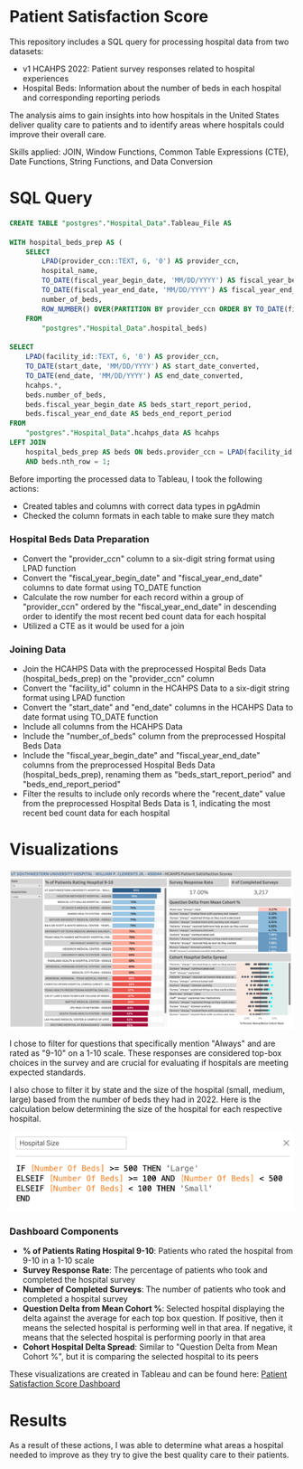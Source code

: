 # Patient Satisfaction Score

This repository includes a SQL query for processing hospital data from two datasets:
- v1 HCAHPS 2022: Patient survey responses related to hospital experiences
- Hospital Beds: Information about the number of beds in each hospital and corresponding reporting periods

The analysis aims to gain insights into how hospitals in the United States deliver quality care to patients and to identify areas where hospitals could improve their overall care.

Skills applied: JOIN, Window Functions, Common Table Expressions (CTE), Date Functions, String Functions, and Data Conversion

# SQL Query

```sql
CREATE TABLE "postgres"."Hospital_Data".Tableau_File AS

WITH hospital_beds_prep AS (
	SELECT
		LPAD(provider_ccn::TEXT, 6, '0') AS provider_ccn,
		hospital_name,
		TO_DATE(fiscal_year_begin_date, 'MM/DD/YYYY') AS fiscal_year_begin_date,
		TO_DATE(fiscal_year_end_date, 'MM/DD/YYYY') AS fiscal_year_end_date,
		number_of_beds,
		ROW_NUMBER() OVER(PARTITION BY provider_ccn ORDER BY TO_DATE(fiscal_year_end_date, 'MM/DD/YYYY') DESC) AS nth_row
	FROM
		"postgres"."Hospital_Data".hospital_beds)

SELECT
	LPAD(facility_id::TEXT, 6, '0') AS provider_ccn,
	TO_DATE(start_date, 'MM/DD/YYYY') AS start_date_converted,
	TO_DATE(end_date, 'MM/DD/YYYY') AS end_date_converted,
	hcahps.*,
	beds.number_of_beds,
	beds.fiscal_year_begin_date AS beds_start_report_period,
	beds.fiscal_year_end_date AS beds_end_report_period
FROM
	"postgres"."Hospital_Data".hcahps_data AS hcahps
LEFT JOIN
	hospital_beds_prep AS beds ON beds.provider_ccn = LPAD(facility_id::TEXT, 6, '0')
	AND beds.nth_row = 1;
```

Before importing the processed data to Tableau, I took the following actions:
- Created tables and columns with correct data types in pgAdmin
- Checked the column formats in each table to make sure they match

### Hospital Beds Data Preparation
- Convert the "provider_ccn" column to a six-digit string format using LPAD function
- Convert the "fiscal_year_begin_date" and "fiscal_year_end_date" columns to date format using TO_DATE function
 - Calculate the row number for each record within a group of "provider_ccn" ordered by the "fiscal_year_end_date" in descending order to identify the most recent bed count data for each hospital
- Utilized a CTE as it would be used for a join  


### Joining Data
- Join the HCAHPS Data with the preprocessed Hospital Beds Data (hospital_beds_prep) on the "provider_ccn" column
- Convert the "facility_id" column in the HCAHPS Data to a six-digit string format using LPAD function
- Convert the "start_date" and "end_date" columns in the HCAHPS Data to date format using TO_DATE function
- Include all columns from the HCAHPS Data
- Include the "number_of_beds" column from the preprocessed Hospital Beds Data
- Include the "fiscal_year_begin_date" and "fiscal_year_end_date" columns from the preprocessed Hospital Beds Data (hospital_beds_prep), renaming them as "beds_start_report_period" and "beds_end_report_period"
- Filter the results to include only records where the "recent_date" value from the preprocessed Hospital Beds Data is 1, indicating the most recent bed count data for each hospital


# Visualizations
![HCAHPS Patient Satisfaction Scores](/Patient%20Satisfaction%20Score.png)

I chose to filter for questions that specifically mention "Always" and are rated as "9-10" on a 1-10 scale. These responses are considered top-box choices in the survey and are crucial for evaluating if hospitals are meeting expected standards.

I also chose to filter it by state and the size of the hospital (small, medium, large) based from the number of beds they had in 2022. Here is the calculation below determining the size of the hospital for each respective hospital.

![Hospital Size Calculation](/Hospital%20Size%20Calculation.png)

### Dashboard Components
- **% of Patients Rating Hospital 9-10**: Patients who rated the hospital from 9-10 in a 1-10 scale
- **Survey Response Rate**: The percentage of patients who took and completed the hospital survey
- **Number of Completed Surveys**: The number of patients who took and completed a hospital survey
- **Question Delta from Mean Cohort %**: Selected hospital displaying the delta against the average for each top box question. If positive, then it means the selected hospital is performing well in that area. If negative, it means that the selected hospital is performing poorly in that area
- **Cohort Hospital Delta Spread**: Similar to "Question Delta from Mean Cohort %", but it is comparing the selected hospital to its peers

These visualizations are created in Tableau and can be found here: [Patient Satisfaction Score Dashboard](https://public.tableau.com/app/profile/alejandro.de.la.cruz5286/viz/HCAHPSDashboard_17114636828960/HCAHPSDashboard?publish=yes)

# Results
As a result of these actions, I was able to determine what areas a hospital needed to improve as they try to give the best quality care to their patients.
